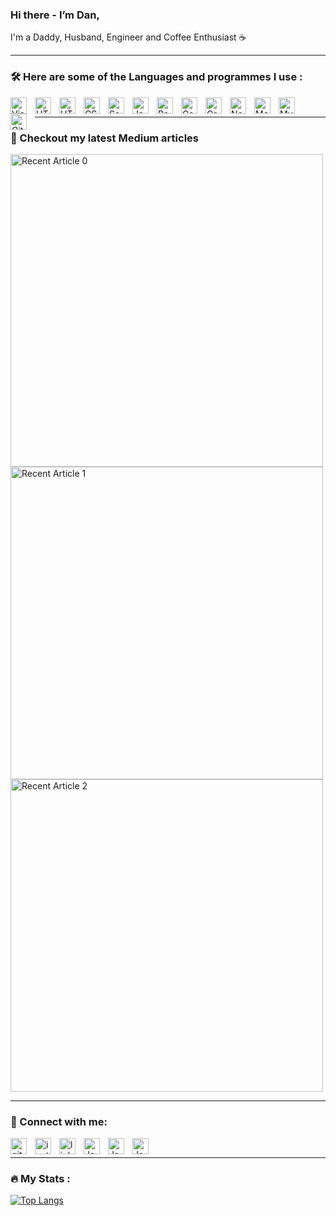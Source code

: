 ### Hi there - I’m Dan,

I'm a Daddy, Husband, Engineer and Coffee Enthusiast :coffee:

---

### :hammer_and_wrench: Here are some of the Languages and programmes I use :

<img align="left" alt="Visual Studio Code" width="26px" src="https://cdn.jsdelivr.net/gh/devicons/devicon/icons/vscode/vscode-original.svg" style="padding-right:10px;" /><img align="left" alt="HTML5" width="26px" src="https://cdn.jsdelivr.net/gh/devicons/devicon/icons/csharp/csharp-original.svg" style="padding-right:10px;" />

<img align="left" alt="HTML5" width="26px" src="https://cdn.jsdelivr.net/gh/devicons/devicon/icons/html5/html5-original.svg" style="padding-right:10px;" />
<img align="left" alt="CSS3" width="26px" src="https://cdn.jsdelivr.net/gh/devicons/devicon/icons/css3/css3-original.svg" style="padding-right:10px;" />
<img align="left" alt="Sass" width="26px" src="https://cdn.jsdelivr.net/gh/devicons/devicon/icons/sass/sass-original.svg" style="padding-right:10px;" />
<img align="left" alt="JavaScript" width="26px" src="https://cdn.jsdelivr.net/gh/devicons/devicon/icons/javascript/javascript-original.svg" style="padding-right:10px;" />
<img align="left" alt="React" width="26px" src="https://cdn.jsdelivr.net/gh/devicons/devicon/icons/react/react-original.svg" style="padding-right:10px;" />
<img align="left" alt="Gatsby" width="26px" src="https://cdn.jsdelivr.net/gh/devicons/devicon/icons/gatsby/gatsby-original.svg" style="padding-right:10px;" />
<img align="left" alt="GraphQL" width="26px" src="https://cdn.jsdelivr.net/gh/devicons/devicon/icons/graphql/graphql-plain.svg" style="padding-right:10px;" />
<img align="left" alt="Node.js" width="26px" src="https://cdn.jsdelivr.net/gh/devicons/devicon/icons/nodejs/nodejs-original.svg" style="padding-right:10px;" />
<img align="left" alt="MongoDB" width="26px" src="https://cdn.jsdelivr.net/gh/devicons/devicon/icons/mongodb/mongodb-original.svg" style="padding-right:10px;">
<img align="left" alt="MySQL" width="26px" src="https://cdn.jsdelivr.net/gh/devicons/devicon/icons/mysql/mysql-original.svg" style="padding-right:10px;" />
<img align="left" alt="Git" width="26px" src="https://cdn.jsdelivr.net/gh/devicons/devicon/icons/git/git-original.svg" style="padding-right:10px;" />

&nbsp;&nbsp;

---

### :bookmark_tabs: Checkout my latest Medium articles

<a width="200" target="_blank" href="https://github-readme-medium-recent-article.vercel.app/medium/@dpw-developer/0"><img width="500" src="https://github-readme-medium-recent-article.vercel.app/medium/@dpw-developer/0" alt="Recent Article 0"></a>
<a width="200" target="_blank" href="https://github-readme-medium-recent-article.vercel.app/medium/@dpw-developer/1"><img width="500" width="200" src="https://github-readme-medium-recent-article.vercel.app/medium/@dpw-developer/1" alt="Recent Article 1"></a>
<a width="200" target="_blank" href="https://github-readme-medium-recent-article.vercel.app/medium/@dpw-developer/2"><img width="500" src="https://github-readme-medium-recent-article.vercel.app/medium/@dpw-developer/2" alt="Recent Article 2"></a>

---

### :email: Connect with me:

<a href="https://github.com/DanielPaulWilkinson/"><img align="left" alt="github"  width="26px" src="https://user-images.githubusercontent.com/29014077/190671863-7d21a85e-6978-482f-87ee-beba62f6a97f.svg" style="padding-right:10px;" /></a>

<a href="https://www.instagram.com/danielpaulwilkinson"><img align="left" alt="instagram" width="26px" src="https://user-images.githubusercontent.com/29014077/190671869-87a25088-7592-4b98-a8c9-1b49293ca204.svg" style="padding-right:10px;" /></a>

<a href="https://www.linkedin.com/in/daniel-wilkinson/"><img align="left" alt="linkedin" width="26px" src="https://user-images.githubusercontent.com/29014077/190671875-9c181e7f-f486-4cb5-b884-dcfd4895e6d3.svg" style="padding-right:10px;" /></a>

<a href="https://stackoverflow.com/users/8794904/daniel-wilkinson"><img align="left" alt="JavaScript" width="26px" src="https://user-images.githubusercontent.com/29014077/190671880-5f8f8968-4d8b-487b-ace3-e20a03bc59b9.svg" style="padding-right:10px;" /></a>

<a href="https://twitter.com/dpw_daniel"><img align="left" alt="JavaScript" width="26px" src="https://user-images.githubusercontent.com/29014077/190671889-ba7d3c9a-bd94-452d-93db-54520d785620.svg" style="padding-right:10px;" /></a>

<a href="https://www.youtube.com/channel/UCcUpAefxf8SH0y77uJ-M-jw"><img align="left" alt="JavaScript" width="26px" src="https://user-images.githubusercontent.com/29014077/190671898-3cef6105-39e1-411a-b780-7d5d9a86400a.svg" style="padding-right:10px;" /></a>

&nbsp;&nbsp;

---

### :fire: My Stats :

[![Top Langs](https://github-readme-stats.vercel.app/api/top-langs/?username=DanielPaulWilkinson&layout=compact&theme=vision-friendly-dark)](https://github.com/anuraghazra/github-readme-stats)



